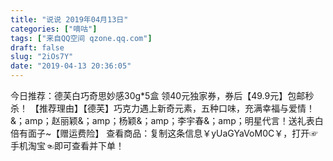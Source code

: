 ```yaml
---
title: "说说 2019年04月13日"
categories: ["嘀咕"]
tags: ["来自QQ空间 qzone.qq.com"]
draft: false
slug: "2iOs7Y"
date: "2019-04-13 20:36:05"
---
```


今日推荐：德芙白巧奇思妙感30g*5盒
领40元独家券，券后【49.9元】包邮秒杀！
【推荐理由】【德芙】巧克力遇上新奇元素，五种口味，充满幸福与爱情！&；amp；赵丽颖&；amp；杨颖&；amp；李宇春&；amp；明星代言！送礼表白倍有面子~【赠运费险】
查看商品：复制这条信息￥yUaGYaVoM0C￥，打开☞手机淘宝☜即可查看并下单！
